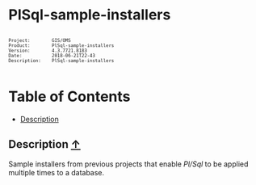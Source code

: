 # PlSql-sample-installers #

<pre style="font-size: .75em;"><code>
Project:        GIS/OMS
Product:        PlSql-sample-installers
Version:        4.3.7721.8183
Date:           2018-06-21T22-43
Description:    PlSql-sample-installers

</code></pre>


<a name="TOC"></a>
# Table of Contents

- [Description](#Description)

<a name="Description"></a>
## Description [&uarr;](#TOC) ##

Sample installers from previous projects that enable *Pl/Sql* to be applied multiple times to a database.